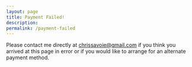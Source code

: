 ```yaml
---
layout: page
title: Payment Failed!
description: 
permalink: /payment-failed
---
```


Please contact me directly at [chrissavoie@gmail.com](mailto:chrissavoie@gmail.com) if you think you arrived at this page in error or if you would like to arrange for an alternate payment method.
